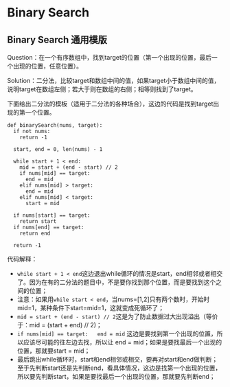 # Binary Search

## Binary Search 通用模版

Question：在一个有序数组中，找到target的位置（第一个出现的位置，最后一个出现的位置，任意位置）。

Solution：二分法，比较target和数组中间的值，如果target小于数组中间的值，说明target在数组左侧；若大于则在数组的右侧；相等则找到了target。

下面给出二分法的模板（适用于二分法的各种场合），这边的代码是找到target出现的第一个位置。

``` python3
def binarySearch(nums, target):
  if not nums:
    return -1

  start, end = 0, len(nums) - 1

  while start + 1 < end:
    mid = start + (end - start) // 2
    if nums[mid] == target:
      end = mid
    elif nums[mid] > target:
      end = mid
    elif nums[mid] < target:
      start = mid

  if nums[start] == target:
    return start
  if nums[end] == target:
    return end

  return -1
```

代码解释：
- ``while start + 1 < end``这边退出while循环的情况是start，end相邻或者相交了。因为在有的二分法的题目中，不是要你找到那个位置，而是要找到这个之间的位置；
- 注意：如果用``while start < end``，当nums=[1,2]只有两个数时，开始时mid=1，某种条件下start=mid=1，这就变成死循环了；
- ``mid = start + (end - start) // 2``这是为了防止数据过大出现溢出（等价于：mid = (start + end) // 2)；
- ``if nums[mid] == target:   end = mid`` 这边是要找到第一个出现的位置，所以应该尽可能的往左边去找，所以让 end = mid；如果是要找最后一个出现的位置，那就要start = mid；
- 最后跳出while循环时，start和end相邻或相交，要再对start和end做判断；至于先判断start还是先判断end，看具体情况，这边是找第一个出现的位置，所以要先判断start，如果是要找最后一个出现的位置，那就要先判断end；






